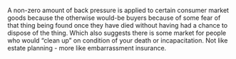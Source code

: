 A non-zero amount of back pressure is applied to certain consumer market goods because the otherwise would-be buyers because of some fear of that thing being found once they have died without having had a chance to dispose of the thing. Which also suggests there is some market for people who would “clean up” on condition of your death or incapacitation. Not like estate planning - more like embarrassment insurance.